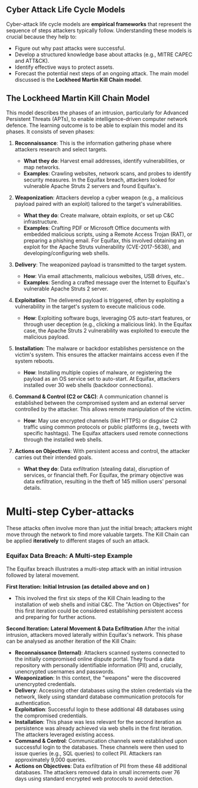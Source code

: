 ## Cyber Attack Life Cycle Models

Cyber-attack life cycle models are **empirical frameworks** that represent the sequence of steps attackers typically follow. Understanding these models is crucial because they help to:
- Figure out why past attacks were successful.
- Develop a structured knowledge base about attacks (e.g., MITRE CAPEC and ATT&CK).
- Identify effective ways to protect assets.
- Forecast the potential next steps of an ongoing attack.
The main model discussed is the **Lockheed Martin Kill Chain model**.

## The Lockheed Martin Kill Chain Model
This model describes the phases of an intrusion, particularly for Advanced Persistent Threats (APTs), to enable intelligence-driven computer network defence. The learning outcome is to be able to explain this model and its phases. It consists of seven phases:

1. **Reconnaissance**: This is the information gathering phase where attackers research and select targets.
    - **What they do**: Harvest email addresses, identify vulnerabilities, or map networks.
    - **Examples**: Crawling websites, network scans, and probes to identify security measures. In the Equifax breach, attackers looked for vulnerable Apache Struts 2 servers and found Equifax's.
2. **Weaponization**: Attackers develop a cyber weapon (e.g., a malicious payload paired with an exploit) tailored to the target's vulnerabilities.
    - **What they do**: Create malware, obtain exploits, or set up C&C infrastructure.       
    - **Examples**: Crafting PDF or Microsoft Office documents with embedded malicious scripts, using a Remote Access Trojan (RAT), or preparing a phishing email. For Equifax, this involved obtaining an exploit for the Apache Struts vulnerability (CVE-2017-5638), and developing/configuring web shells.
        
3. **Delivery**: The weaponized payload is transmitted to the target system.
    - **How**: Via email attachments, malicious websites, USB drives, etc..
    - **Examples**: Sending a crafted message over the Internet to Equifax's vulnerable Apache Struts 2 server.
        
4. **Exploitation**: The delivered payload is triggered, often by exploiting a vulnerability in the target's system to execute malicious code.
    - **How**: Exploiting software bugs, leveraging OS auto-start features, or through user deception (e.g., clicking a malicious link). In the Equifax case, the Apache Struts 2 vulnerability was exploited to execute the malicious payload.
        
5. **Installation**: The malware or backdoor establishes persistence on the victim's system. This ensures the attacker maintains access even if the system reboots.
    - **How**: Installing multiple copies of malware, or registering the payload as an OS service set to auto-start. At Equifax, attackers installed over 30 web shells (backdoor connections).
        
6. **Command & Control (C2 or C&C)**: A communication channel is established between the compromised system and an external server controlled by the attacker. This allows remote manipulation of the victim.
    - **How**: May use encrypted channels (like HTTPS) or disguise C2 traffic using common protocols or public platforms (e.g., tweets with specific hashtags). The Equifax attackers used remote connections through the installed web shells.
        
7. **Actions on Objectives**: With persistent access and control, the attacker carries out their intended goals.
    - **What they do**: Data exfiltration (stealing data), disruption of services, or financial theft. For Equifax, the primary objective was data exfiltration, resulting in the theft of 145 million users' personal details.

# Multi-step Cyber-attacks
These attacks often involve more than just the initial breach; attackers might move through the network to find more valuable targets. The Kill Chain can be applied **iteratively** to different stages of such an attack.

### Equifax Data Breach: A Multi-step Example
The Equifax breach illustrates a multi-step attack with an initial intrusion followed by lateral movement.

**First Iteration: Initial Intrusion (as detailed above and on )**
- This involved the first six steps of the Kill Chain leading to the installation of web shells and initial C&C. The "Action on Objectives" for this first iteration could be considered establishing persistent access and preparing for further actions.

**Second Iteration: Lateral Movement & Data Exfiltration** After the initial intrusion, attackers moved laterally within Equifax's network. This phase can be analysed as another iteration of the Kill Chain:
- **Reconnaissance (Internal)**: Attackers scanned systems connected to the initially compromised online dispute portal. They found a data repository with personally identifiable information (PII) and, crucially, unencrypted usernames and passwords.
- **Weaponization**: In this context, the "weapons" were the discovered unencrypted credentials.
- **Delivery**: Accessing other databases using the stolen credentials via the network, likely using standard database communication protocols for authentication.
- **Exploitation**: Successful login to these additional 48 databases using the compromised credentials.
- **Installation**: This phase was less relevant for the second iteration as persistence was already achieved via web shells in the first iteration. The attackers leveraged existing access.
- **Command & Control**: Communication channels were established upon successful login to the databases. These channels were then used to issue queries (e.g., SQL queries) to collect PII. Attackers ran approximately 9,000 queries.
- **Actions on Objectives**: Data exfiltration of PII from these 48 additional databases. The attackers removed data in small increments over 76 days using standard encrypted web protocols to avoid detection.